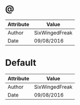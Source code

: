 # @
| Attribute | Value |
| ---  | ---     |
| Author | SixWingedFreak |
| Date | 09/08/2016 |
# Default
| Attribute | Value |
| ---  | ---     |
| Author | SixWingedFreak |
| Date | 09/08/2016 |
